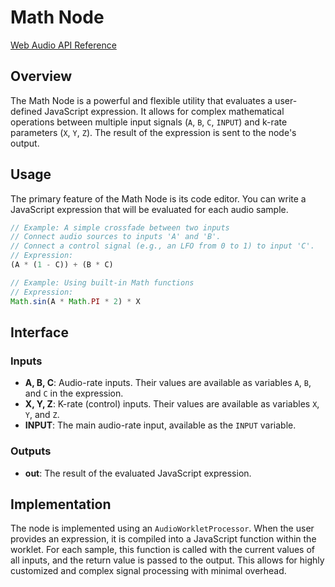 # Math Node

[Web Audio API Reference](https://developer.mozilla.org/en-US/docs/Web/API/AudioWorkletNode)

## Overview

The Math Node is a powerful and flexible utility that evaluates a user-defined JavaScript expression. It allows for complex mathematical operations between multiple input signals (`A`, `B`, `C`, `INPUT`) and k-rate parameters (`X`, `Y`, `Z`). The result of the expression is sent to the node's output.

## Usage

The primary feature of the Math Node is its code editor. You can write a JavaScript expression that will be evaluated for each audio sample.

```javascript
// Example: A simple crossfade between two inputs
// Connect audio sources to inputs 'A' and 'B'.
// Connect a control signal (e.g., an LFO from 0 to 1) to input 'C'.
// Expression:
(A * (1 - C)) + (B * C)

// Example: Using built-in Math functions
// Expression:
Math.sin(A * Math.PI * 2) * X
```

## Interface

### Inputs

-   **A, B, C**: Audio-rate inputs. Their values are available as variables `A`, `B`, and `C` in the expression.
-   **X, Y, Z**: K-rate (control) inputs. Their values are available as variables `X`, `Y`, and `Z`.
-   **INPUT**: The main audio-rate input, available as the `INPUT` variable.

### Outputs

-   **out**: The result of the evaluated JavaScript expression.

## Implementation

The node is implemented using an `AudioWorkletProcessor`. When the user provides an expression, it is compiled into a JavaScript function within the worklet. For each sample, this function is called with the current values of all inputs, and the return value is passed to the output. This allows for highly customized and complex signal processing with minimal overhead.
